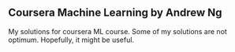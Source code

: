 ## Coursera Machine Learning by Andrew Ng

My solutions for coursera ML course. Some of my solutions are not optimum. Hopefully, it might be useful. 